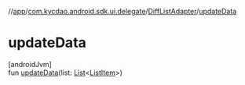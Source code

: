 //[app](../../../index.md)/[com.kycdao.android.sdk.ui.delegate](../index.md)/[DiffListAdapter](index.md)/[updateData](update-data.md)

# updateData

[androidJvm]\
fun [updateData](update-data.md)(list: [List](https://kotlinlang.org/api/latest/jvm/stdlib/kotlin.collections/-list/index.html)&lt;[ListItem](../-list-item/index.md)&gt;)
